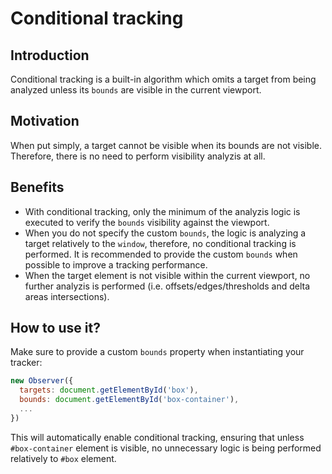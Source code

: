 # Conditional tracking

## Introduction
Conditional tracking is a built-in algorithm which omits a target from being analyzed unless its `bounds` are visible in the current viewport.

## Motivation
When put simply, a target cannot be visible when its bounds are not visible. Therefore, there is no need to perform visibility analyzis at all.

## Benefits
* With conditional tracking, only the minimum of the analyzis logic is executed to verify the `bounds` visibility against the viewport.
* When you do not specify the custom `bounds`, the logic is analyzing a target relatively to the `window`, therefore, no conditional tracking is performed. It is recommended to provide the custom `bounds` when possible to improve a tracking performance.
* When the target element is not visible within the current viewport, no further analyzis is performed (i.e. offsets/edges/thresholds and delta areas intersections).

## How to use it?
Make sure to provide a custom `bounds` property when instantiating your tracker:

```js
new Observer({
  targets: document.getElementById('box'),
  bounds: document.getElementById('box-container'),
  ...
})
```

This will automatically enable conditional tracking, ensuring that unless `#box-container` element is visible, no unnecessary logic is being performed relatively to `#box` element.
